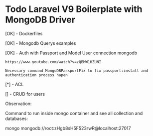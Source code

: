 # Todo Laravel V9 Boilerplate with MongoDB Driver

[OK] - Dockerfiles

[OK] - Mongodb Querys examples

[OK] - Auth with Passport and Model User connection mongodb

    https://www.youtube.com/watch?v=zQBMW1HZUNI

    Necessary command MongoDBPassportFix to fix passport:install and authentication process hapen

[*] - ACL

[] - CRUD for users

Observation:

Command to run inside mongo container and see all collection and databases:

mongo mongodb://root:zHgb8sH5F523rwR@localhost:27017